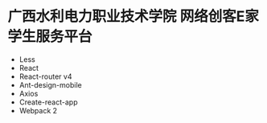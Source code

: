 # 广西水利电力职业技术学院 网络创客E家 学生服务平台

- Less
- React
- React-router v4 
- Ant-design-mobile
- Axios
- Create-react-app
- Webpack 2
 